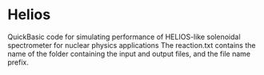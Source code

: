 # Helios
QuickBasic code for simulating performance of HELIOS-like solenoidal spectrometer for nuclear physics applications
The reaction.txt contains the name of the folder containing the input and output files, and the file name prefix. 
